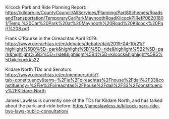 Kilcock Park and Ride Planning Report: https://kildare.ie/CountyCouncil/AllServices/Planning/Part8Schemes/RoadsandTransportation/TemporaryCarParkMaynoothRoadKilcockPlRefP08201801/Temp.%20Car%20Park%20at%20Maynooth%20Road%20Kilcock%20Part%208.pdf

Frank O'Rourke in the Oireachtas April 2019:
https://www.oireachtas.ie/en/debates/debate/dail/2019-04-10/21/?highlight%5B0%5D=park&highlight%5B1%5D=ride&highlight%5B2%5D=park&highlight%5B3%5D=ride&highlight%5B4%5D=kilcock&highlight%5B5%5D=kilcock#s22

Kildare North TDs and Senators: https://www.oireachtas.ie/en/members/tds/?tab=constituency&term=%2Fie%2Foireachtas%2Fhouse%2Fdail%2F33&constituency=%2Fie%2Foireachtas%2Fhouse%2Fdail%2F33%2Fconstituency%2FKildare-North

James Lawless is currently one of the TDs for Kildare North, and has talked about the park-and-ride before: https://jameslawless.ie/kilcock-park-ride-bye-laws-public-consultation/

